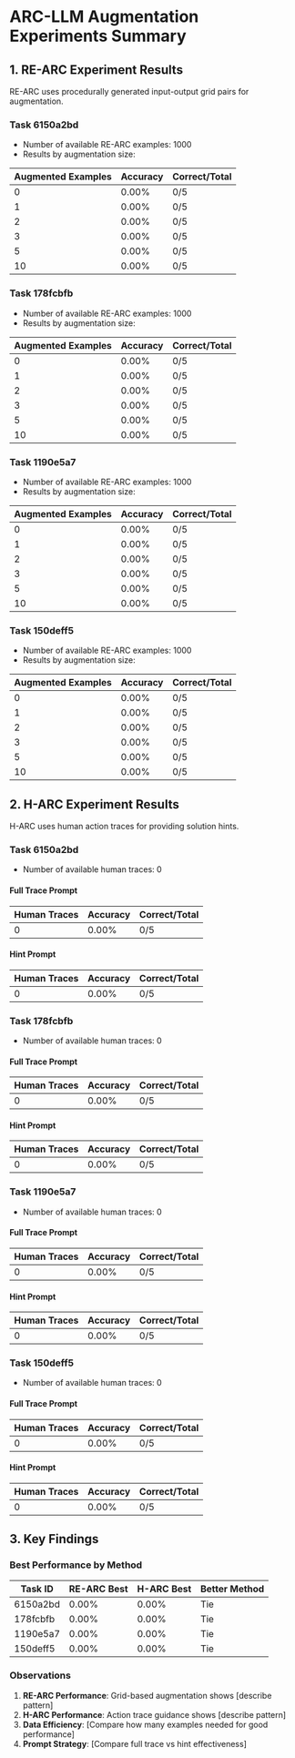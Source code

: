 # ARC-LLM Augmentation Experiments Summary

## 1. RE-ARC Experiment Results

RE-ARC uses procedurally generated input-output grid pairs for augmentation.

### Task 6150a2bd
- Number of available RE-ARC examples: 1000
- Results by augmentation size:

| Augmented Examples | Accuracy | Correct/Total |
|-------------------|----------|---------------|
| 0 | 0.00% | 0/5 |
| 1 | 0.00% | 0/5 |
| 2 | 0.00% | 0/5 |
| 3 | 0.00% | 0/5 |
| 5 | 0.00% | 0/5 |
| 10 | 0.00% | 0/5 |

### Task 178fcbfb
- Number of available RE-ARC examples: 1000
- Results by augmentation size:

| Augmented Examples | Accuracy | Correct/Total |
|-------------------|----------|---------------|
| 0 | 0.00% | 0/5 |
| 1 | 0.00% | 0/5 |
| 2 | 0.00% | 0/5 |
| 3 | 0.00% | 0/5 |
| 5 | 0.00% | 0/5 |
| 10 | 0.00% | 0/5 |

### Task 1190e5a7
- Number of available RE-ARC examples: 1000
- Results by augmentation size:

| Augmented Examples | Accuracy | Correct/Total |
|-------------------|----------|---------------|
| 0 | 0.00% | 0/5 |
| 1 | 0.00% | 0/5 |
| 2 | 0.00% | 0/5 |
| 3 | 0.00% | 0/5 |
| 5 | 0.00% | 0/5 |
| 10 | 0.00% | 0/5 |

### Task 150deff5
- Number of available RE-ARC examples: 1000
- Results by augmentation size:

| Augmented Examples | Accuracy | Correct/Total |
|-------------------|----------|---------------|
| 0 | 0.00% | 0/5 |
| 1 | 0.00% | 0/5 |
| 2 | 0.00% | 0/5 |
| 3 | 0.00% | 0/5 |
| 5 | 0.00% | 0/5 |
| 10 | 0.00% | 0/5 |


## 2. H-ARC Experiment Results

H-ARC uses human action traces for providing solution hints.

### Task 6150a2bd
- Number of available human traces: 0

#### Full Trace Prompt

| Human Traces | Accuracy | Correct/Total |
|--------------|----------|---------------|
| 0 | 0.00% | 0/5 |

#### Hint Prompt

| Human Traces | Accuracy | Correct/Total |
|--------------|----------|---------------|
| 0 | 0.00% | 0/5 |

### Task 178fcbfb
- Number of available human traces: 0

#### Full Trace Prompt

| Human Traces | Accuracy | Correct/Total |
|--------------|----------|---------------|
| 0 | 0.00% | 0/5 |

#### Hint Prompt

| Human Traces | Accuracy | Correct/Total |
|--------------|----------|---------------|
| 0 | 0.00% | 0/5 |

### Task 1190e5a7
- Number of available human traces: 0

#### Full Trace Prompt

| Human Traces | Accuracy | Correct/Total |
|--------------|----------|---------------|
| 0 | 0.00% | 0/5 |

#### Hint Prompt

| Human Traces | Accuracy | Correct/Total |
|--------------|----------|---------------|
| 0 | 0.00% | 0/5 |

### Task 150deff5
- Number of available human traces: 0

#### Full Trace Prompt

| Human Traces | Accuracy | Correct/Total |
|--------------|----------|---------------|
| 0 | 0.00% | 0/5 |

#### Hint Prompt

| Human Traces | Accuracy | Correct/Total |
|--------------|----------|---------------|
| 0 | 0.00% | 0/5 |


## 3. Key Findings

### Best Performance by Method

| Task ID | RE-ARC Best | H-ARC Best | Better Method |
|---------|-------------|------------|---------------|
| 6150a2bd | 0.00% | 0.00% | Tie |
| 178fcbfb | 0.00% | 0.00% | Tie |
| 1190e5a7 | 0.00% | 0.00% | Tie |
| 150deff5 | 0.00% | 0.00% | Tie |

### Observations

1. **RE-ARC Performance**: Grid-based augmentation shows [describe pattern]
2. **H-ARC Performance**: Action trace guidance shows [describe pattern]
3. **Data Efficiency**: [Compare how many examples needed for good performance]
4. **Prompt Strategy**: [Compare full trace vs hint effectiveness]

